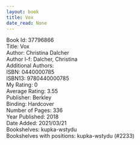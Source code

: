 ```yaml
---
layout: book
title: Vox
date_read: None
---
```


Book Id: 37796866<br />
Title: Vox<br />
Author: Christina Dalcher<br />
Author l-f: Dalcher, Christina<br />
Additional Authors: <br />
ISBN: 0440000785<br />
ISBN13: 9780440000785<br />
My Rating: 0<br />
Average Rating: 3.55<br />
Publisher: Berkley<br />
Binding: Hardcover<br />
Number of Pages: 336<br />
Year Published: 2018<br />
Date Added: 2021/03/21<br />
Bookshelves: kupka-wstydu<br />
Bookshelves with positions: kupka-wstydu (#2233)<br />

